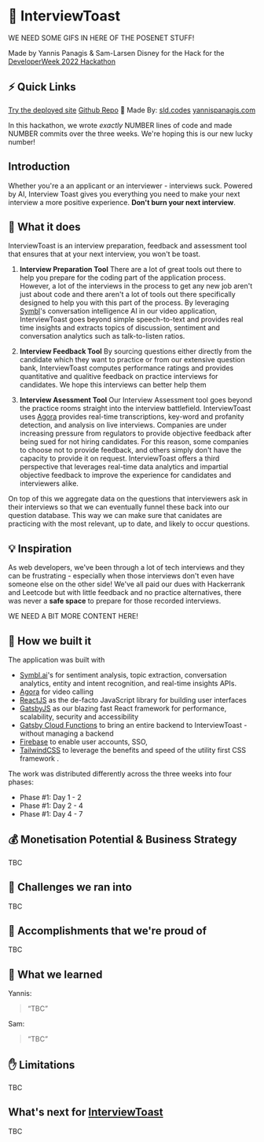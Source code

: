 # 🥪 InterviewToast

WE NEED SOME GIFS IN HERE OF THE POSENET STUFF!

Made by Yannis Panagis & Sam-Larsen Disney for the Hack for the [DeveloperWeek 2022 Hackathon](https://developerweek-2022-hackathon.devpost.com/)

## ⚡️ Quick Links

[Try the deployed site](https://interviewtoast.com)
[Github Repo](https://github.com/yp717/interviewtoast)
🔨 Made By:
[sld.codes](https://sld.codes/)
[yannispanagis.com](https://yannispanagis.com/)

In this hackathon, we wrote _exactly_ NUMBER lines of code and made NUMBER commits over the three weeks. We're hoping this is our new lucky number!

## Introduction

Whether you're a an applicant or an interviewer - interviews suck. Powered by AI, Interview Toast gives you everything you need to make your next interview a more positive experience. **Don't burn your next interview**.

## 🤩 What it does

InterviewToast is an interview preparation, feedback and assessment tool that ensures that at your next interview, you won't be toast.

1. **Interview Preparation Tool** There are a lot of great tools out there to help you prepare for the coding part of the application process. However, a lot of the interviews in the process to get any new job aren't just about code and there aren't a lot of tools out there specifically designed to help you with this part of the process. By leveraging [Symbl](https://symbl.ai/)'s conversation intelligence AI in our video application, InterviewToast goes beyond simple speech-to-text and provides real time insights and extracts topics of discussion, sentiment and conversation analytics such as talk-to-listen ratios.

2. **Interview Feedback Tool** By sourcing questions either directly from the candidate which they want to practice or from our extensive question bank, InterviewToast computes performance ratings and provides quantitative and qualitive feedback on practice interviews for candidates. We hope this interviews can better help them

3. **Interview Asessment Tool** Our Interview Assessment tool goes beyond the practice rooms straight into the interview battlefield. InterviewToast uses [Agora](https://agora.io) provides real-time transcriptions, key-word and profanity detection, and analysis on live interviews. Companies are under increasing pressure from regulators to provide objective feedback after being sued for not hiring candidates. For this reason, some companies to choose not to provide feedback, and others simply don't have the capacity to provide it on request. InterviewToast offers a third perspective that leverages real-time data analytics and impartial objective feedback to improve the experience for candidates and interviewers alike.

On top of this we aggregate data on the questions that interviewers ask in their interviews so that we can eventually funnel these back into our question database. This way we can make sure that canidates are practicing with the most relevant, up to date, and likely to occur questions.

## 💡 Inspiration

As web developers, we've been through a lot of tech interviews and they can be frustrating - especially when those interviews don't even have someone else on the other side! We've all paid our dues with Hackerrank and Leetcode but with little feedback and no practice alternatives, there was never a **safe space** to prepare for those recorded interviews.

WE NEED A BIT MORE CONTENT HERE!

## 🚀 How we built it

The application was built with

- [Symbl.ai](https://symbl.ai/)'s for sentiment analysis, topic extraction, conversation analytics, entity and intent recognition, and real-time insights APIs.
- [Agora](https://agora.io) for video calling
- [ReactJS](https://reactjs.org/) as the de-facto JavaScript library for building user interfaces
- [GatsbyJS](https://www.gatsbyjs.com/) as our blazing fast React framework for performance, scalability, security and accessibility
- [Gatsby Cloud Functions](https://www.gatsbyjs.com/products/cloud/functions/) to bring an entire backend to InterviewToast - without managing a backend
- [Firebase](https://firebase.google.com/) to enable user accounts, SSO,
- [TailwindCSS](https://tailwindcss.com/) to leverage the benefits and speed of the utility first CSS framework
  .

The work was distributed differently across the three weeks into four phases:

- Phase #1: Day 1 - 2
- Phase #1: Day 2 - 4
- Phase #1: Day 4 - 7

## 💰 Monetisation Potential & Business Strategy

TBC

## 🧐 Challenges we ran into

TBC

## 💪 Accomplishments that we're proud of

TBC

## 🤯 What we learned

Yannis:

> “TBC”

Sam:

> “TBC”

## ✋ Limitations

TBC

## What's next for [InterviewToast](https://interviewtoast.com)

TBC
